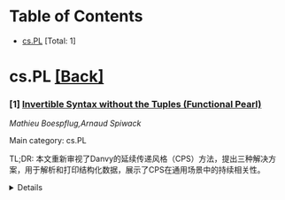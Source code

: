 <div id=toc></div>

# Table of Contents

- [cs.PL](#cs.PL) [Total: 1]


<div id='cs.PL'></div>

# cs.PL [[Back]](#toc)

### [1] [Invertible Syntax without the Tuples (Functional Pearl)](https://arxiv.org/abs/2508.09856)
*Mathieu Boespflug,Arnaud Spiwack*

Main category: cs.PL

TL;DR: 本文重新审视了Danvy的延续传递风格（CPS）方法，提出三种解决方案，用于解析和打印结构化数据，展示了CPS在通用场景中的持续相关性。


<details>
  <summary>Details</summary>
Motivation: 探讨延续传递风格（CPS）在解析和打印结构化数据中的适用性，证明其在通用场景中仍具有价值。

Method: 提出三种基于CPS的解决方案，避免依赖类型和嵌套对的单子聚合，逐步增强表达能力。

Result: 展示了CPS方法在解析和打印结构化数据中的有效性，尤其是在处理列表和树等归纳结构时。

Conclusion: CPS方法在通用场景中仍具有显著优势，为解析和打印结构化数据提供了简洁而强大的工具。

Abstract: In the seminal paper Functional unparsing, Olivier Danvy used continuation
passing to reanalyse printf-like format strings as combinators. In the
intervening decades, the conversation shifted towards a concurrent line of work
-- applicative, monadic or arrow-based combinator libraries -- in an effort to
find combinators for invertible syntax descriptions that simultaneously
determine a parser as well as a printer, and with more expressive power, able
to handle inductive structures such as lists and trees. Along the way,
continuation passing got lost. This paper argues that Danvy's insight remains
as relevant to the general setting as it was to the restricted setting of his
original paper. Like him, we present three solutions that exploit
continuation-passing style as an alternative to both dependent types and
monoidal aggregation via nested pairs, in our case to parse and print
structured data with increasing expressive power.

</details>
